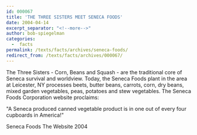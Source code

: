 ```yaml
---
id: 000067
title: 'THE THREE SISTERS MEET SENECA FOODS'
date: 2004-04-14
excerpt_separator: "<!--more-->"
author: bob-spiegelman
categories:
  -  facts
permalink: /texts/facts/archives/seneca-foods/
redirect_from: /texts/facts/archives/000067/
---
```

The Three Sisters - Corn, Beans and Squash - are the traditional core of Seneca survival and worldview. Today, the Seneca Foods plant in the area at Leicester, NY processes beets, butter beans, carrots, corn, dry beans, mixed garden vegetables, peas, potatoes and stew vegetables. The Seneca Foods Corporation website proclaims:

"A Seneca produced canned vegetable product is in one out of every four cupboards in America!"

Seneca Foods
The Website
2004
